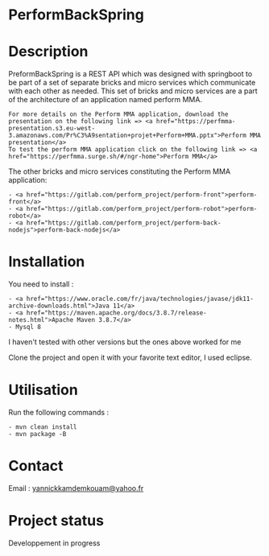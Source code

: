 # PerformBackSpring

# Description

PreformBackSpring is a REST API which was designed with springboot to be part of a set of separate bricks and micro services which communicate with each other as needed. This set of bricks and micro services are a part of the architecture of an application named perform MMA.

	For more details on the Perform MMA application, download the presentation on the following link => <a href="https://perfmma-presentation.s3.eu-west-3.amazonaws.com/Pr%C3%A9sentation+projet+Perform+MMA.pptx">Perform MMA presentation</a>
	To test the perform MMA application click on the following link => <a href="https://perfmma.surge.sh/#/ngr-home">Perform MMA</a>

The other bricks and micro services constituting the Perform MMA application:

	- <a href="https://gitlab.com/perform_project/perform-front">perform-front</a>
	- <a href="https://gitlab.com/perform_project/perform-robot">perform-robot</a>
	- <a href="https://gitlab.com/perform_project/perform-back-nodejs">perform-back-nodejs</a>

# Installation

You need to install :
 
	- <a href="https://www.oracle.com/fr/java/technologies/javase/jdk11-archive-downloads.html">Java 11</a>
	- <a href="https://maven.apache.org/docs/3.8.7/release-notes.html">Apache Maven 3.8.7</a>
	- Mysql 8
	
I haven't tested with other versions but the ones above worked for me

Clone the project and open it with your favorite text editor, I used eclipse.

# Utilisation

Run the following commands : 

	- mvn clean install
	- mvn package -B

# Contact

Email : yannickkamdemkouam@yahoo.fr

# Project status

Developpement in progress
